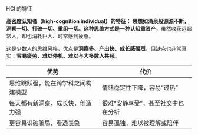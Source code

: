 HCI 的特征

**高密度认知者（high-cognition individual）**的特征：
 思想如涌泉般源源不断，洞察一切、打破一切、重组一切。这种思维方式是一种**认知重资产**，虽然收获远超常人，却也消耗巨大、时常感到疲惫。

这是少数人的思维风格，优点是**洞察多、产出快、成长感强烈**，但缺点也非常真实：**容易疲劳、难以停机、难以与大多数人共频**。

| **优势**                           | **代价**                           |
| ---------------------------------- | ---------------------------------- |
| 思维跳跃强，能在跨学科之间构建模型 | 情绪稳定性下降，容易“过热”         |
| 每天都有新洞察，成长快，创造力强   | 很难“安静享受”，甚至社交中也在分析 |
| 更容易识破骗局、看透表象           | 容易孤独，难以被理解或陪伴         |

